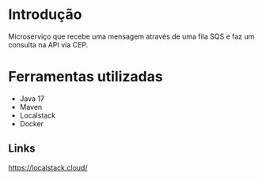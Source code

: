 # Introdução

Microserviço que recebe uma mensagem através de uma fila SQS e faz um consulta na API via CEP.

# Ferramentas utilizadas
- Java 17
- Maven
- Localstack
- Docker

## Links

https://localstack.cloud/
